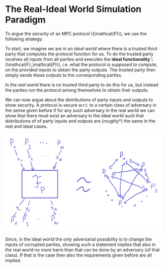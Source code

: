 # The Real-Ideal World Simulation Paradigm

To argue the security of an MPC protocol \\(\mathcal{P}\\), we use the
following strategy:

To start, we imagine we are in an _ideal world_ where there is a
trusted third party that computes the protocol function for us. To do
the trusted party receives all inputs from all parties and executes
the **ideal functionality** \\(\mathcal{F}_\mathcal{P}\\), i.e. what
the protocol _is supposed to compute_, on the provided inputs to
obtain the party outputs. The trusted party then simply sends these
outputs to the corresponding parties.

In the _real world_ there is no trusted third party to do this for us,
but instead the parties run the protocol among themselves to obtain
their outputs.

We can now argue about the distributions of party inputs and outputs
to show security. A protocol is secure w.r.t. to a certain class of
adversary in the sense given before if for any such adversary in the
real world we can show that there must exist an adversary in the ideal
world such that distributions of of party inputs and outputs are
(roughly*) the same in the real and ideal cases.

![Real / Ideal World Paradigm](images/real-ideal.png)

Since, in the ideal world the only adversarial possibility is to
change the inputs of corrupted parties, showing such a statement
implies that also in the real world no more harm than that can be done
by an adversary (of that class). If that is the case then also the
requirements given before are all implied.


